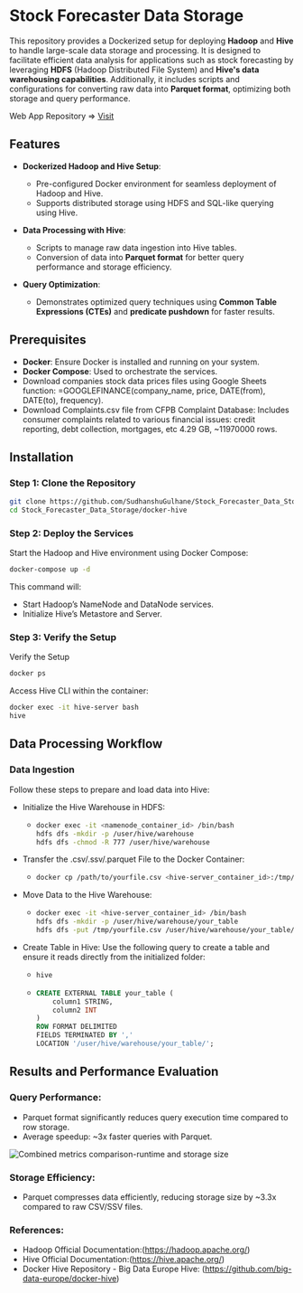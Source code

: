 # Stock Forecaster Data Storage

This repository provides a Dockerized setup for deploying **Hadoop** and **Hive** to handle large-scale data storage and processing. It is designed to facilitate efficient data analysis for applications such as stock forecasting by leveraging **HDFS** (Hadoop Distributed File System) and **Hive's data warehousing capabilities**. Additionally, it includes scripts and configurations for converting raw data into **Parquet format**, optimizing both storage and query performance.

Web App Repository => [Visit](https://github.com/SudhanshuGulhane/Stock_Forecaster_WebApp)

## Features

- **Dockerized Hadoop and Hive Setup**:
  - Pre-configured Docker environment for seamless deployment of Hadoop and Hive.
  - Supports distributed storage using HDFS and SQL-like querying using Hive.

- **Data Processing with Hive**:
  - Scripts to manage raw data ingestion into Hive tables.
  - Conversion of data into **Parquet format** for better query performance and storage efficiency.

- **Query Optimization**:
  - Demonstrates optimized query techniques using **Common Table Expressions (CTEs)** and **predicate pushdown** for faster results.

## Prerequisites

- **Docker**: Ensure Docker is installed and running on your system.
- **Docker Compose**: Used to orchestrate the services.
- Download companies stock data prices files using Google Sheets function: =GOOGLEFINANCE(company_name, price, DATE(from), DATE(to), frequency).
- Download Complaints.csv file from CFPB Complaint Database: Includes consumer complaints related to various financial issues: credit reporting, debt collection, mortgages, etc 4.29 GB, ~11970000 rows.

## Installation

### Step 1: Clone the Repository

```bash
git clone https://github.com/SudhanshuGulhane/Stock_Forecaster_Data_Storage.git
cd Stock_Forecaster_Data_Storage/docker-hive
```
### Step 2: Deploy the Services
Start the Hadoop and Hive environment using Docker Compose:

```bash
docker-compose up -d
```
This command will:
- Start Hadoop’s NameNode and DataNode services.
- Initialize Hive’s Metastore and Server.

### Step 3: Verify the Setup
Verify the Setup
```bash
docker ps
```

Access Hive CLI within the container:
```bash
docker exec -it hive-server bash
hive
```

## Data Processing Workflow

### Data Ingestion
Follow these steps to prepare and load data into Hive:

- Initialize the Hive Warehouse in HDFS:
  - ```bash
    docker exec -it <namenode_container_id> /bin/bash
    hdfs dfs -mkdir -p /user/hive/warehouse
    hdfs dfs -chmod -R 777 /user/hive/warehouse
    ```
- Transfer the .csv/.ssv/.parquet File to the Docker Container:
  - ```bash
    docker cp /path/to/yourfile.csv <hive-server_container_id>:/tmp/yourfile.csv
    ```
- Move Data to the Hive Warehouse:
  - ```bash
    docker exec -it <hive-server_container_id> /bin/bash
    hdfs dfs -mkdir -p /user/hive/warehouse/your_table
    hdfs dfs -put /tmp/yourfile.csv /user/hive/warehouse/your_table/
    ```
- Create Table in Hive: Use the following query to create a table and ensure it reads directly from the initialized folder:
  - ```bash
    hive
    ```
  - ```sql
    CREATE EXTERNAL TABLE your_table (
        column1 STRING,
        column2 INT
    )
    ROW FORMAT DELIMITED
    FIELDS TERMINATED BY ','
    LOCATION '/user/hive/warehouse/your_table/';

## Results and Performance Evaluation

### Query Performance:
- Parquet format significantly reduces query execution time compared to row storage.
- Average speedup: ~3x faster queries with Parquet.

![Combined metrics comparison-runtime and storage size](https://github.com/user-attachments/assets/4ef0b30e-c728-407d-91d9-8f38a5be37d1)

### Storage Efficiency:
- Parquet compresses data efficiently, reducing storage size by ~3.3x compared to raw CSV/SSV files.

### References:
- Hadoop Official Documentation:(https://hadoop.apache.org/)
- Hive Official Documentation:(https://hive.apache.org/)
- Docker Hive Repository - Big Data Europe Hive: (https://github.com/big-data-europe/docker-hive)
